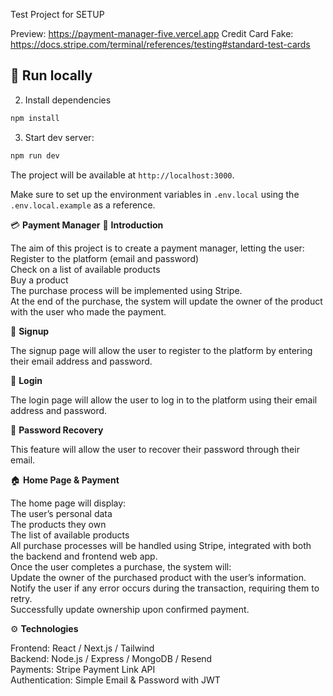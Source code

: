 Test Project for SETUP

Preview: https://payment-manager-five.vercel.app
Credit Card Fake: https://docs.stripe.com/terminal/references/testing#standard-test-cards

## 🚀 Run locally

2. Install dependencies
  ```bash
  npm install
  ```

3. Start dev server:
  ```bash
  npm run dev
  ```

The project will be available at `http://localhost:3000`.

Make sure to set up the environment variables in `.env.local` using the `.env.local.example` as a reference.


💳 **Payment Manager**
🧩 **Introduction**

The aim of this project is to create a payment manager, letting the user:  
Register to the platform (email and password)  
Check on a list of available products  
Buy a product  
The purchase process will be implemented using Stripe.  
At the end of the purchase, the system will update the owner of the product with the user who made the payment.  

📝 **Signup**

The signup page will allow the user to register to the platform by entering their email address and password.

🔐 **Login**

The login page will allow the user to log in to the platform using their email address and password.

🔄 **Password Recovery**

This feature will allow the user to recover their password through their email.

🏠 **Home Page & Payment**

The home page will display:  
The user’s personal data  
The products they own  
The list of available products  
All purchase processes will be handled using Stripe, integrated with both the backend and frontend web app.  
Once the user completes a purchase, the system will:  
Update the owner of the purchased product with the user’s information.  
Notify the user if any error occurs during the transaction, requiring them to retry.  
Successfully update ownership upon confirmed payment.  

⚙️ **Technologies**

Frontend: React / Next.js / Tailwind  
Backend: Node.js / Express / MongoDB / Resend  
Payments: Stripe Payment Link API  
Authentication: Simple Email & Password with JWT
